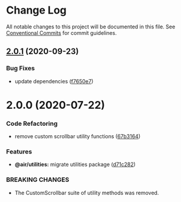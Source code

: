 # Change Log

All notable changes to this project will be documented in this file.
See [Conventional Commits](https://conventionalcommits.org) for commit guidelines.

## [2.0.1](https://github.com/AirLabsTeam/web-core/compare/@air/utilities@2.0.0...@air/utilities@2.0.1) (2020-09-23)

### Bug Fixes

- update dependencies ([f7650e7](https://github.com/AirLabsTeam/web-core/commit/f7650e758d3799f646416e110452067857732b83))

# 2.0.0 (2020-07-22)

### Code Refactoring

- remove custom scrollbar utility functions ([67b3164](https://github.com/AirLabsTeam/web-core/commit/67b3164bf3325484c4f70d2f4d607299d3d5de0d))

### Features

- **@air/utilities:** migrate utilities package ([d71c282](https://github.com/AirLabsTeam/web-core/commit/d71c282283f2727eb59af7e72fd841191b9b1a94))

### BREAKING CHANGES

- The CustomScrollbar suite of utility methods was removed.

